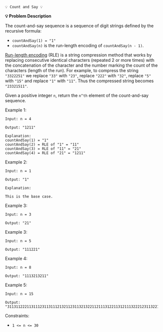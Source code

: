     💡 Count and Say 💡

**💡 Problem Description**

The count-and-say sequence is a sequence of digit strings defined by the recursive formula:

* `countAndSay(1) = "1"`
* `countAndSay(n)` is the run-length encoding of `countAndSay(n - 1)`.

 [Run-length encoding](https://en.wikipedia.org/wiki/Run-length_encoding) (RLE) is a string compression method that works by replacing consecutive identical characters (repeated 2 or more times) with the concatenation of the character and the number marking the count of the characters (length of the run). For example, to compress the string `"3322251"` we replace `"33"` with `"23"`, replace `"222"` with `"32"`, replace `"5"` with `"15"` and replace `"1"` with `"11"`. Thus the compressed string becomes `"23321511"`.

Given a positive integer `n`, return the `n^th` element of the count-and-say sequence.

 

Example 1:

    Input: n = 4

    Output: "1211"

    Explanation:
    countAndSay(1) = "1"
    countAndSay(2) = RLE of "1" = "11"
    countAndSay(3) = RLE of "11" = "21"
    countAndSay(4) = RLE of "21" = "1211"

Example 2:

    Input: n = 1

    Output: "1"

    Explanation:

    This is the base case.

Example 3:

    Input: n = 3

    Output: "21"

Example 3:

    Input: n = 5

    Output: "111221"

Example 4:

    Input: n = 8

    Output: "1113213211"

Example 5:

    Input: n = 15

    Output: "311311222113111231131112132112311321322112111312211312111322212311322113212221"
 

Constraints:

- `1 <= n <= 30`
